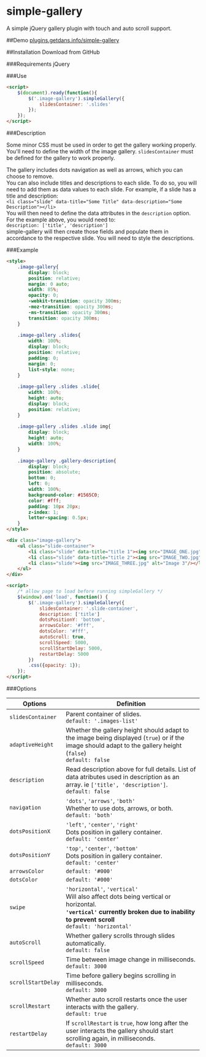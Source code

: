 # simple-gallery
A simple jQuery gallery plugin with touch and auto scroll support.

##Demo
[plugins.getdans.info/simple-gallery](http://plugins.getdans.info/simple-gallery)

##Installation
Download from GitHub

###Requirements
jQuery

###Use
```html
<script>
    $(document).ready(function(){
        $('.image-gallery').simpleGallery({
            slidesContainer: '.slides'
        });
    });
</script>
```
###Description

Some minor CSS must be used in order to get the gallery working properly. You'll need to define the width of the image gallery. `slidesContainer` must be defined for the gallery to work properly.

The gallery includes dots navigation as well as arrows, which you can choose to remove.<br>
You can also include titles and descriptions to each slide. To do so, you will need to add them as data values to each slide. For example, if a slide has a title and description:<br>
`<li class="slide" data-title="Some Title" data-description="Some Description"></li>`<br>
You will then need to define the data attributes in the `description` option. For the example above, you would need to:<br>
`description: ['title', 'description']`<br>
simple-gallery will then create those fields and populate them in accordance to the respective slide. You will need to style the descriptions.

###Example

```html
<style>
    .image-gallery{
        display: block;
        position: relative;
        margin: 0 auto;
        width: 85%;
        opacity: 0;
        -webkit-transition: opacity 300ms;
        -moz-transition: opacity 300ms;
        -ms-transition: opacity 300ms;
        transition: opacity 300ms;
    }
    
    .image-gallery .slides{
        width: 100%;
        display: block;
        position: relative;
        padding: 0;
        margin: 0;
        list-style: none;
    }
    
    .image-gallery .slides .slide{
        width: 100%;
        height: auto;
        display: block;
        position: relative;
    }
    
    .image-gallery .slides .slide img{
        display: block;
        height: auto;
        width: 100%;
    }
    
    .image-gallery .gallery-description{
        display: block;
        position: absolute;
        bottom: 0;
        left: 0;
        width: 100%;
        background-color: #1565C0;
        color: #fff;
        padding: 10px 20px;
        z-index: 1;
        letter-spacing: 0.5px;
    }
</style>

<div class="image-gallery">
    <ul class="slide-container">
        <li class="slide" data-title="title 1"><img src="IMAGE_ONE.jpg" alt="Image 1"/></li>
        <li class="slide" data-title="title 2"><img src="IMAGE_TWO.jpg" alt="Image 2"/></li>
        <li class="slide"><img src="IMAGE_THREE.jpg" alt="Image 3"/></li>
    </ul>
</div>

<script>
    /* allow page to load before running simpleGallery */
    $(window).on('load', function() {
        $('.image-gallery').simpleGallery({
            slidesContainer: '.slide-container',
            description: ['title']
            dotsPositionY: 'bottom',
            arrowsColor: '#fff',
            dotsColor: '#fff',
            autoScroll: true,
            scrollSpeed: 5000,
            scrollStartDelay: 5000,
            restartDelay: 5000
        })
        .css({opacity: 1});
    });
</script>
```

###Options

Options   | Definition
--------- | ------------------------------------------------------------------------
`slidesContainer` | Parent container of slides.<br>`default: '.images-list'`
`adaptiveHeight` | Whether the gallery height should adapt to the image being displayed (`true`) or if the image should adapt to the gallery height (`false`)<br>`default: false`
`description` | Read description above for full details. List of data atributes used in description as an array. ie `['title', 'description']`.<br>`default: false`
`navigation` | `'dots'`, `'arrows'`, `'both'`<br>Whether to use dots, arrows, or both.<br>`default: 'both'`
`dotsPositionX` | `'left'`, `'center'`, `'right'`<br>Dots position in gallery container.<br>`default: 'center'`
`dotsPositionY` | `'top'`, `'center'`, `'bottom'`<br>Dots position in gallery container.<br>`default: 'center'`
`arrowsColor` | `default: '#000'`
`dotsColor` | `default: '#000'`
`swipe` | `'horizontal'`, `'vertical'`<br>Will also affect dots being vertical or horizontal.<br>**`'vertical'` currently broken due to inability to prevent scroll**<br>`default: 'horizontal'`
`autoScroll` | Whether gallery scrolls through slides automatically.<br>`default: false`
`scrollSpeed` | Time between image change in milliseconds.<br>`default: 3000`
`scrollStartDelay` | Time before gallery begins scrolling in milliseconds.<br>`default: 3000`
`scrollRestart` | Whether auto scroll restarts once the user interacts with the gallery.<br>`default: true`
`restartDelay` | If `scrollRestart` is `true`, how long after the user interacts the gallery should start scrolling again, in milliseconds.<br>`default: 3000`
